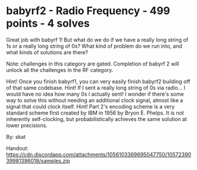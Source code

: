 # babyrf2 - Radio Frequency - 499 points - 4 solves
Great job with babyrf 1! But what do we do if we have a really long string of 1s or a really long string of 0s? What kind of problem do we run into, and what kinds of solutions are there?

Note: challenges in this category are gated. Completion of babyrf 2 will unlock all the challenges in the RF category.

Hint! Once you finish babyrf1, you can very easily finish babyrf2 building off of that same codebase. Hint! If I sent a really long string of 0s via radio... I would have no idea how many 0s I actually sent! I wonder if there's some way to solve this without needing an additional clock signal, almost like a signal that could clock itself. Hint! Part 2's encoding scheme is a very standard scheme first created by IBM in 1956 by Bryon E. Phelps. It is not inherently self-clocking, but probabilistically achieves the same solution at lower precisions.

By: skat

Handout: https://cdn.discordapp.com/attachments/1056103369695047750/1057239039981396018/samples.zip

